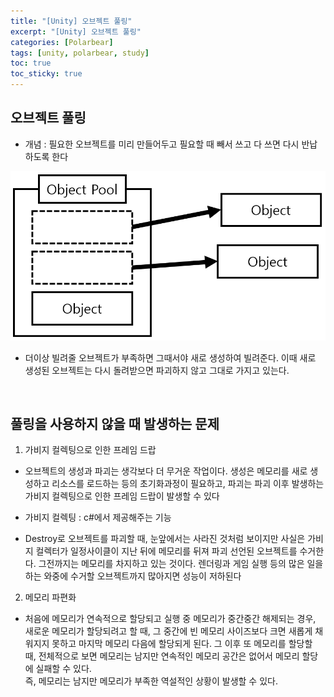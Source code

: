 ```yaml
---
title: "[Unity] 오브젝트 풀링"
excerpt: "[Unity] 오브젝트 풀링"
categories: [Polarbear]
tags: [unity, polarbear, study]
toc: true
toc_sticky: true
---
```


## 오브젝트 풀링

+ 개념 : 필요한 오브젝트를 미리 만들어두고 필요할 때 빼서 쓰고 다 쓰면 다시 반납하도록 한다

![fail to bring](/assets/Image/blog/Unity_ObjectPooling.png)

+ 더이상 빌려줄 오브젝트가 부족하면 그때서야 새로 생성하여 빌려준다. 이때 새로 생성된 오브젝트는 다시 돌려받으면 파괴하지 않고 그대로 가지고 있는다.

<br>

## 풀링을 사용하지 않을 때 발생하는 문제

1. 가비지 컬렉팅으로 인한 프레임 드랍
  + 오브젝트의 생성과 파괴는 생각보다 더 무거운 작업이다. 생성은 메모리를 새로 생성하고 리소스를 로드하는 등의 초기화과정이 필요하고, 파괴는 파괴 이후 발생하는 가비지 컬렉팅으로 인한 프레임 드랍이 발생할 수 있다
  + 가비지 컬렉팅 : c#에서 제공해주는 기능

  + Destroy로 오브젝트를 파괴할 때, 눈앞에서는 사라진 것처럼 보이지만 사실은 가비지 컬렉터가 일정사이클이 지난 뒤에 메모리를 뒤져 파괴 선언된 오브젝트를 수거한다. 그전까지는 메모리를 차지하고 있는 것이다. 렌더링과 게임 실행 등의 많은 일을 하는 와중에 수거할 오브젝트까지 많아지면 성능이 저하된다

2. 메모리 파편화
  + 처음에 메모리가 연속적으로 할당되고 실행 중 메모리가 중간중간 해제되는 경우, 새로운 메모리가 할당되려고 할 때, 그 중간에 빈 메모리 사이즈보다 크면 새롭게 채워지지 못하고 마지막 메모리 다음에 할당되게 된다. 그 이후 또 메모리를 할당할 때, 전체적으로 보면 메모리는 남지만 연속적인 메모리 공간은 없어서 메모리 할당에 실패할 수 있다.   
  즉, 메모리는 남지만 메모리가 부족한 역설적인 상황이 발생할 수 있다.